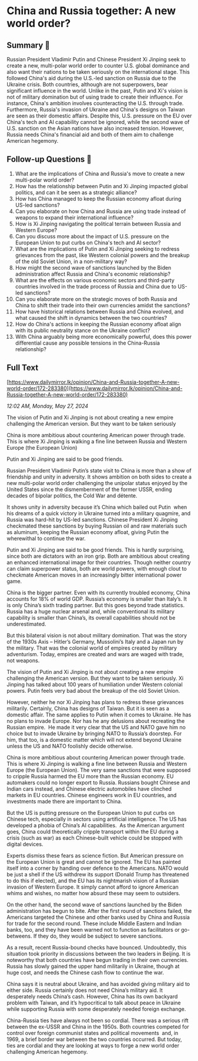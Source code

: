# China and Russia together: A new world order?

## Summary 🤖

Russian President Vladimir Putin and Chinese President Xi Jinping seek to create a new, multi-polar world order to counter U.S. global dominance and also want their nations to be taken seriously on the international stage. This followed China's aid during the U.S.-led sanction on Russia due to the Ukraine crisis. Both countries, although are not superpowers, bear significant influence in the world. Unlike in the past, Putin and Xi's vision is not of military domination but of using trade to create their influence. For instance, China's ambition involves counteracting the U.S. through trade. Furthermore, Russia's invasion of Ukraine and China's designs on Taiwan are seen as their domestic affairs. Despite this, U.S. pressure on the EU over China's tech and AI capability cannot be ignored, while the second wave of U.S. sanction on the Asian nations have also increased tension. However, Russia needs China's financial aid and both of them aim to challenge American hegemony.


## Follow-up Questions 🤖

1. What are the implications of China and Russia's move to create a new multi-polar world order?
2. How has the relationship between Putin and Xi Jinping impacted global politics, and can it be seen as a strategic alliance?
3. How has China managed to keep the Russian economy afloat during US-led sanctions?
4. Can you elaborate on how China and Russia are using trade instead of weapons to expand their international influence?
5. How is Xi Jinping navigating the political terrain between Russia and Western Europe?
6. Can you discuss more about the impact of U.S. pressure on the European Union to put curbs on China's tech and AI sector?
7. What are the implications of Putin and Xi Jinping seeking to redress grievances from the past, like Western colonial powers and the breakup of the old Soviet Union, in a non-military way?
8. How might the second wave of sanctions launched by the Biden administration affect Russia and China's economic relationship? 
9. What are the effects on various economic sectors and third-party countries involved in the trade process of Russia and China due to US-led sanctions? 
10. Can you elaborate more on the strategic moves of both Russia and China to shift their trade into their own currencies amidst the sanctions?
11. How have historical relations between Russia and China evolved, and what caused the shift in dynamics between the two countries?
12. How do China's actions in keeping the Russian economy afloat align with its public neutrality stance on the Ukraine conflict? 
13. With China arguably being more economically powerful, does this power differential cause any possible tensions in the China-Russia relationship?

## Full Text

[https://www.dailymirror.lk/opinion/China-and-Russia-together-A-new-world-order/172-283380](https://www.dailymirror.lk/opinion/China-and-Russia-together-A-new-world-order/172-283380)

*12:02 AM, Monday, May 27, 2024*

The vision of Putin and Xi Jinping is not about creating a new empire challenging the American version. But they want to be taken seriously

China is more ambitious about countering American power through trade. This is where Xi Jinping is walking a fine line between Russia and Western Europe (the European Union)

Putin and Xi Jinping are said to be good friends.

Russian President Vladimir Putin’s state visit to China is more than a show of friendship and unity in adversity. It shows ambition on both sides to create a new multi-polar world order challenging the unipolar status enjoyed by the United States since the dismemberment of the former USSR, ending decades of bipolar politics, the Cold War and détente.

It shows unity in adversity because it’s China which bailed out Putin  when his dreams of a quick victory in Ukraine turned into a military quagmire, and Russia was hard-hit by US-led sanctions. Chinese President Xi Jinping checkmated these sanctions by buying Russian oil and raw materials such as aluminum, keeping the Russian economy afloat, giving Putin the wherewithal to continue the war.

Putin and Xi Jinping are said to be good friends. This is hardly surprising, since both are dictators with an iron grip. Both are ambitious about creating an enhanced international image for their countries. Though neither country can claim superpower status, both are world powers, with enough clout to checkmate American moves in an increasingly bitter international power game.

China is the bigger partner. Even with its currently troubled economy, China accounts for 18% of world GDP. Russia’s economy is smaller than Italy’s. It is only China’s sixth trading partner. But this goes beyond trade statistics. Russia has a huge nuclear arsenal and, while conventional its military capability is smaller than China’s, its overall capabilities should not be underestimated.

But this bilateral vision is not about military domination. That was the story of the 1930s Axis – Hitler’s Germany, Mussolini’s Italy and a Japan run by the military. That was the colonial world of empires created by military adventurism. Today, empires are created and wars are waged with trade, not weapons.

The vision of Putin and Xi Jinping is not about creating a new empire challenging the American version. But they want to be taken seriously. Xi Jinping has talked about 100 years of humiliation under Western colonial powers. Putin feels very bad about the breakup of the old Soviet Union.

However, neither he nor Xi Jinping has plans to redress these grievances militarily. Certainly, China has designs of Taiwan. But it is seen as a domestic affair. The same applies to Putin when it comes to Ukraine. He has no plans to invade Europe. Nor has he any delusions about recreating the Russian empire.  He made it very clear that the US and NATO gave him no choice but to invade Ukraine by bringing NATO to Russia’s doorstep. For him, that too, is a domestic matter which will not extend beyond Ukraine unless the US and NATO foolishly decide otherwise.

China is more ambitious about countering American power through trade. This is where Xi Jinping is walking a fine line between Russia and Western Europe (the European Union). The very same sanctions that were supposed to cripple Russia harmed the EU more than the Russian economy. EU automakers could no longer export to Russia. Russians bought Chinese and Indian cars instead, and Chinese electric automobiles have clinched markets in EU countries. Chinese engineers work in EU countries, and investments made there are important to China.

But the US is putting pressure on the European Union to put curbs on Chinese tech, especially in sectors using artificial intelligence. The US has developed a phobia of China’s AI capabilities.  As the American argument goes, China could theoretically cripple transport within the EU during a crisis (such as war) as each Chinese-built vehicle could be stopped with digital devices.

Experts dismiss these fears as science fiction. But American pressure on the European Union is great and cannot be ignored. The EU has painted itself into a corner by handing over defence to the Americans. NATO would be just a shell if the US withdrew its support (Donald Trump has threatened to do this if elected), and the EU has its nightmarish vision of a Russian invasion of Western Europe. It simply cannot afford to ignore American whims and wishes, no matter how absurd these may seem to outsiders.

On the other hand, the second wave of sanctions launched by the Biden administration has begun to bite. After the first round of sanctions failed, the Americans targeted the Chinese and other banks used by China and Russia for trade for the second round. These include Middle Eastern and Indian banks, too, and they have been warned not to function as facilitators or go-betweens. If they do, they would be subject to severe sanctions.

As a result, recent Russia-bound checks have bounced. Undoubtedly, this situation took priority in discussions between the two leaders in Beijing. It is noteworthy that both countries have begun trading in their own currencies. Russia has slowly gained the upper hand militarily in Ukraine, though at huge cost, and needs the Chinese cash flow to continue the war.

China says it is neutral about Ukraine, and has avoided giving military aid to either side. Russia certainly does not need China’s military aid. It desperately needs China’s cash. However, China has its own backyard problem with Taiwan, and it’s hypocritical to talk about peace in Ukraine while supporting Russia with some desperately needed foreign exchange.

China-Russia ties have always not been so cordial. There was a serious rift between the ex-USSR and China in the 1950s. Both countries competed for control over foreign communist states and political movements  and, in 1969, a brief border war between the two countries occurred. But today, ties are cordial and they are looking at ways to forge a new world order challenging American hegemony.


